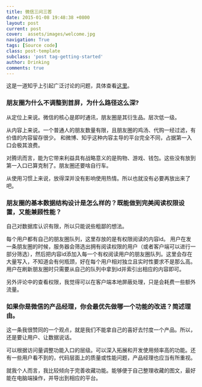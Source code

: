 ```yaml
---
title: 微信三问三答
date: 2015-01-08 19:48:38 +0800
layout: post
current: post
cover:  assets/images/welcome.jpg
navigation: True
tags: [Source code]
class: post-template
subclass: 'post tag-getting-started'
author: Drinking
comments: true
---
```


这是一道知乎上引起广泛讨论的问题，具体查看[这里](http://www.zhihu.com/question/27345775)。

### 朋友圈为什么不调整到首屏，为什么路径这么深?
从定位上来说。微信的核心是即时通讯，朋友圈是其衍生品。层次低一级。

从内容上来说。一个普通人的朋友数量有限，且朋友圈的鸡汤、代购一经过滤，有价值的内容留存很少。
和微博、知乎这种内容主导的平台完全不同，占据第一入口会极其浪费。

对腾讯而言，能为它带来利益具有战略意义的是购物、游戏、钱包。这些没有放到第一入口已算克制了。朋友圈还要啥自行车。

从使用习惯上来说，放得深并没有影响使用热情。所以也就没有必要再放出来了吧。

### 朋友圈的基本数据结构设计是怎么样的？既能做到完美阅读权限设置，又能兼顾性能？

自己对数据库认识有限，所以只能说些粗鄙的想法。

每个用户都有自己的朋友圈队列，这里存放的是有权限阅读的内容id。
用户在发一条朋友圈的时候，服务器会筛选出拥有阅读权限的用户（或者客户端可以进行一部分筛选），然后把内容id添加入每一个有权阅读用户的朋友圈队列。这里会存在大量写入，不知道会有何瓶颈，好在每个用户相对独立且实时性要求不是那么高。
用户在刷新朋友圈时只需要从自己的队列中拿到id并索引出相应的内容即可。

另外评论中的查看权限，我觉得可以在客户端本地屏蔽处理，只是会耗费一些额外流量。

### 如果你是微信的产品经理，你会最优先做哪一个功能的改进？简述理由。

这一条我很赞同的一个观点，就是我们不能拿自己的喜好去忖度一个产品。所以，还是要让用户、让数据说话。

可以根据访问量调整功能入口的层级。可以深入拓展和开发使用频率高的功能。还有一些用户看不到的，代码层面上的质量或性能问题，产品经理也应当有所重视。

就我个人而言，我比较倾向于完善收藏功能。能够便于自己整理收藏的图文，最好能在电脑端操作，并导出到相应的平台。